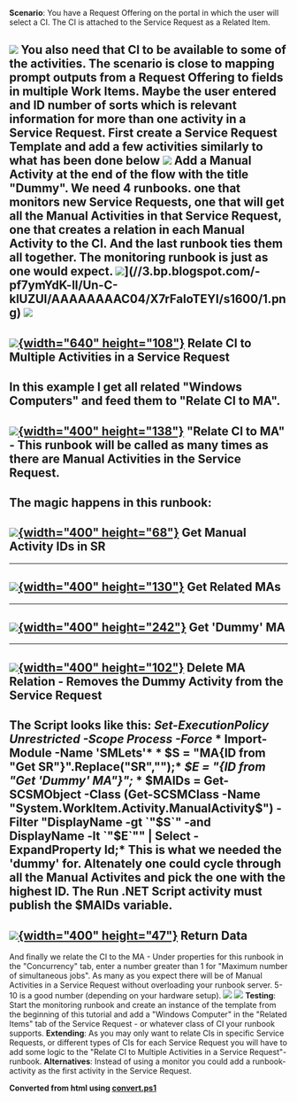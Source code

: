 ﻿**Scenario**: You have a Request Offering on the portal in which the
user will select a CI. The CI is attached to the Service Request as a
Related Item.

![](//1.bp.blogspot.com/-d0Oexb68cn4/Unk60GoA5RI/AAAAAAAACxc/3BljfSdyl8U/s400/1.png)
You also need that CI to be available to some of the activities. The
scenario is close to mapping prompt outputs from a Request Offering to
fields in multiple Work Items. Maybe the user entered and ID number of
sorts which is relevant information for more than one activity in a
Service Request.
First create a Service Request Template and add a few activities
similarly to what has been done below
![](//2.bp.blogspot.com/-ZFLo07k04GU/Unk8nzlsmEI/AAAAAAAACxo/NzphfjI_lsI/s400/2.png)
Add a Manual Activity at the end of the flow with the title \"Dummy\".
We need 4 runbooks. one that monitors new Service Requests, one that
will get all the Manual Activities in that Service Request, one that
creates a relation in each Manual Activity to the CI. And the last
runbook ties them all together.
The monitoring runbook is just as one would expect.
![](//3.bp.blogspot.com/-pf7ymYdK-lI/Un-C-klUZUI/AAAAAAAAC04/X7rFaloTEYI/s1600/1.png)](//3.bp.blogspot.com/-pf7ymYdK-lI/Un-C-klUZUI/AAAAAAAAC04/X7rFaloTEYI/s1600/1.png)
![](//2.bp.blogspot.com/-6h0Tk25fJmM/Un-C-mx9TOI/AAAAAAAAC1E/I4ITp5gBPeI/s400/2.png)
  ----------------------------------------------------------------------------------------------------------------------------------------------------------------------------------------------------
  [![](//4.bp.blogspot.com/-Z1WFcgy0Uug/Un-DaU4dhfI/AAAAAAAAC1I/lEof-uErJCU/s640/3.png){width="640" height="108"}](//4.bp.blogspot.com/-Z1WFcgy0Uug/Un-DaU4dhfI/AAAAAAAAC1I/lEof-uErJCU/s1600/3.png)
  Relate CI to Multiple Activities in a Service Request
  ----------------------------------------------------------------------------------------------------------------------------------------------------------------------------------------------------
In this example I get all related \"Windows Computers\" and feed them to
\"Relate CI to MA\".
  ----------------------------------------------------------------------------------------------------------------------------------------------------------------------------------------------------
  [![](//1.bp.blogspot.com/-ACL3VbqdL3M/Un-ESsbOghI/AAAAAAAAC1U/Ru6wNFgB7cU/s400/4.png){width="400" height="138"}](//1.bp.blogspot.com/-ACL3VbqdL3M/Un-ESsbOghI/AAAAAAAAC1U/Ru6wNFgB7cU/s1600/4.png)
  \"Relate CI to MA\" - This runbook will be called as many times as there are Manual Activities in the Service Request.
  ----------------------------------------------------------------------------------------------------------------------------------------------------------------------------------------------------
The magic happens in this runbook:
  ---------------------------------------------------------------------------------------------------------------------------------------------------------------------------------------------------
  [![](//1.bp.blogspot.com/-lFn7bHj-Eig/Unq9QWTi6dI/AAAAAAAACyw/PBai7amdAOI/s400/4.png){width="400" height="68"}](//1.bp.blogspot.com/-lFn7bHj-Eig/Unq9QWTi6dI/AAAAAAAACyw/PBai7amdAOI/s1600/4.png)
  Get Manual Activity IDs in SR
  ---------------------------------------------------------------------------------------------------------------------------------------------------------------------------------------------------
  ----------------------------------------------------------------------------------------------------------------------------------------------------------------------------------------------------
  [![](//4.bp.blogspot.com/-_RDA1PLg_-I/Unq8BdBZNeI/AAAAAAAACyU/rpXmmb__fCA/s400/5.png){width="400" height="130"}](//4.bp.blogspot.com/-_RDA1PLg_-I/Unq8BdBZNeI/AAAAAAAACyU/rpXmmb__fCA/s1600/5.png)
  Get Related MAs
  ----------------------------------------------------------------------------------------------------------------------------------------------------------------------------------------------------
  ----------------------------------------------------------------------------------------------------------------------------------------------------------------------------------------------------
  [![](//3.bp.blogspot.com/-EZL8PiaDXlI/Unq8NeUDaTI/AAAAAAAACyc/1JJ_5YWLOi0/s400/6.png){width="400" height="242"}](//3.bp.blogspot.com/-EZL8PiaDXlI/Unq8NeUDaTI/AAAAAAAACyc/1JJ_5YWLOi0/s1600/6.png)
  Get \'Dummy\' MA
  ----------------------------------------------------------------------------------------------------------------------------------------------------------------------------------------------------
  ----------------------------------------------------------------------------------------------------------------------------------------------------------------------------------------------------
  [![](//2.bp.blogspot.com/-0ixQf6k_brc/Unq8mB-otdI/AAAAAAAACyk/2wc_h4rKhX8/s400/7.png){width="400" height="102"}](//2.bp.blogspot.com/-0ixQf6k_brc/Unq8mB-otdI/AAAAAAAACyk/2wc_h4rKhX8/s1600/7.png)
  Delete MA Relation - Removes the Dummy Activity from the Service Request
  ----------------------------------------------------------------------------------------------------------------------------------------------------------------------------------------------------
The Script looks like this:
*Set-ExecutionPolicy Unrestricted -Scope Process -Force*
*
Import-Module -Name \'SMLets\'*
*
\$S = \"MA{ID from \"Get SR\"}\".Replace(\"SR\",\"\");*
*\$E = \"{ID from \"Get \'Dummy\' MA\"}\";*
*
\$MAIDs = Get-SCSMObject -Class (Get-SCSMClass -Name
\"System.WorkItem.Activity.ManualActivity\$\") -Filter \"DisplayName -gt
\`\"\$S\`\" -and DisplayName -lt \`\"\$E\`\"\" \| Select -ExpandProperty
Id;*
This is what we needed the \'dummy\' for. Altenately one could cycle
through all the Manual Activites and pick the one with the highest ID.
The Run .NET Script activity must publish the \$MAIDs variable.
  ---------------------------------------------------------------------------------------------------------------------------------------------------------------------------------------------------
  [![](//1.bp.blogspot.com/-Xjjfp7CzXTA/UnrBF5OhrQI/AAAAAAAACy8/V4ljHfw_3rE/s400/8.png){width="400" height="47"}](//1.bp.blogspot.com/-Xjjfp7CzXTA/UnrBF5OhrQI/AAAAAAAACy8/V4ljHfw_3rE/s1600/8.png)
  Return Data
  ---------------------------------------------------------------------------------------------------------------------------------------------------------------------------------------------------
And finally we relate the CI to the MA - Under properties for this
runbook in the \"Concurrency\" tab, enter a number greater than 1 for
\"Maximum number of simultaneous jobs\". As many as you expect there
will be of Manual Activities in a Service Request without overloading
your runbook server. 5-10 is a good number (depending on your hardware
setup).
![](//4.bp.blogspot.com/-pcKkrcHgs3Q/Un-E8u4LZJI/AAAAAAAAC1c/KUm3M9fA22A/s400/5.png)
![](//1.bp.blogspot.com/-udYe3y5VnA4/Un-FF__V8mI/AAAAAAAAC1k/dtBXSDKUfl8/s400/6.png)
**Testing**: Start the monitoring runbook and create an instance of the
template from the beginning of this tutorial and add a \"Windows
Computer\" in the \"Related Items\" tab of the Service Request - or
whatever class of CI your runbook supports.
**Extending**: As you may only want to relate CIs in specific Service
Requests, or different types of CIs for each Service Request you will
have to add some logic to the \"Relate CI to Multiple Activities in a
Service Request\"-runbook.
**Alternatives**: Instead of using a monitor you could add a
runbook-activity as the first activity in the Service Request.

**Converted from html using [convert.ps1](https://github.com/spaelling/Blog/blob/master/convert.ps1)**

